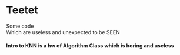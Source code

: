 # Teetet
Some code \
Which are useless and unexpected to be SEEN
#### ~~Intro to KNN~~ is a hw of Algorithm Class which is boring and useless
